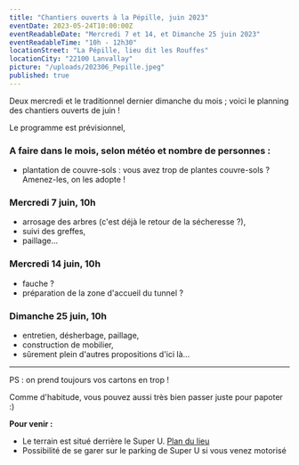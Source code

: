 ```yaml
---
title: "Chantiers ouverts à la Pépille, juin 2023"
eventDate: 2023-05-24T10:00:00Z
eventReadableDate: "Mercredi 7 et 14, et Dimanche 25 juin 2023"
eventReadableTime: "10h - 12h30"
locationStreet: "La Pépille, lieu dit les Rouffes"
locationCity: "22100 Lanvallay"
picture: "/uploads/202306_Pepille.jpeg"
published: true
---
```


Deux mercredi et le traditionnel dernier dimanche du mois ; voici le planning des chantiers ouverts de juin !

Le programme est prévisionnel,

### A faire dans le mois, selon météo et nombre de personnes :
- plantation de couvre-sols : vous avez trop de plantes couvre-sols ? Amenez-les, on les adopte !

### Mercredi 7 juin, 10h

- arrosage des arbres (c'est déjà le retour de la sécheresse ?),
- suivi des greffes,
- paillage...

### Mercredi 14 juin, 10h

- fauche ?
- préparation de la zone d'accueil du tunnel ?

### Dimanche 25 juin, 10h

- entretien, désherbage, paillage,
- construction de mobilier,
- sûrement plein d'autres propositions d'ici là...


<!--more-->
___

PS : on prend toujours vos cartons en trop !

Comme d'habitude, vous pouvez aussi très bien passer juste pour papoter :)

**Pour venir :**

- Le terrain est situé derrière le Super U. [Plan du lieu](https://www.openstreetmap.org/#map=17/48.44885/-2.01522&layers=N)
- Possibilité de se garer sur le parking de Super U si vous venez motorisé
<!--more-->

